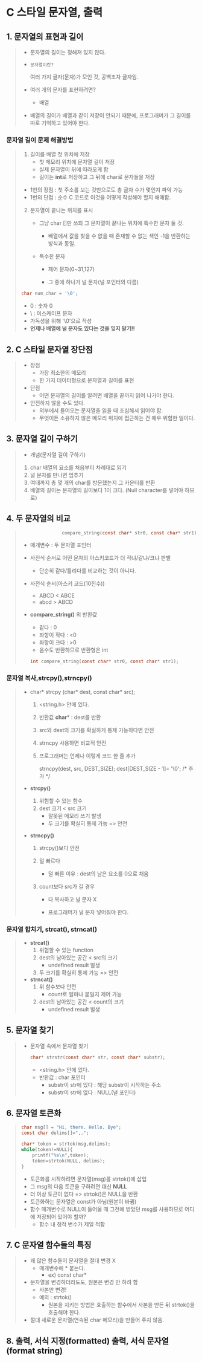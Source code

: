 # C 스타일 문자열, 출력

## 1. 문자열의 표현과 길이

> * 문자열의 길이는 정해져 있지 않다.
>
> * ```문자열이란?```
>
>   여러 가지 글자(문자)가 모인 것, 공백조차 글자임.
>
> * 여러 개의 문자를 표현하려면?
>
>   * 배열
>
> * 배열의 길이가 배열과 같이 저장이 안되기 때문에, 프로그래머가 그 길이를 따로 기억하고 있어야 한다.



### 문자열 길이 문제 해결방법

> 1. 길이를 배열 첫 위치에 저장
>    * 첫 메모리 위치에 문자열 길이 저장
>    * 실제 문자열이 뒤에 따라오게 함
>    * 길이는 **int**로 저장하고 그 뒤에 char로 문자들을 저장
>
> * 1번의 장점 : 첫 주소를 보는 것만으로도 총 글자 수가 몇인지 파악 가능
> * 1번의 단점 : 순수 C 코드로 이것을 어떻게 작성해야 할지 애매함.
>
> 2. 문자열이 끝나는 위치를 표시
>
>    * 그냥 char []만 쓰되 그 문자열이 끝나는 위치에 특수한 문자 둘 것.
>
>      * 배열에서 값을 찾을 수 없을 때 존재할 수 없는 색인 -1을 반환하는 방식과 동일.
>
>    * 특수한 문자
>
>      * 제어 문자(0~31,127)
>
>      * 그 중에 하나가 널 문자(널 포인터와 다름)
>
>    
>```c
> char num_char = '\0';
> ```
> 
>* 0 : 숫자 0
> * \ : 이스케이프 문자
> * 가독성을 위해 '\0'으로 작성
> * **언제나 배열에 널 문자도 있다는 것을 잊지 말기!!**  



## 2. C 스타일 문자열 장단점

> * 장점
>   * 가장 최소한의 메모리
>   * 한 가지 데이터형으로 문자열과 길이를 표현
> * 단점
>   * 어떤 문자열의 길이를 알려면 배열을 끝까지 읽어 나가야 한다.
> * 안전하지 않을 수도 있다.
>   * 외부에서 들어오는 문자열을 읽을 때 조심해서 읽어야 함.
>   * 무엇이든 소유하지 않은 메모리 위치에 접근하는 건 매우 위험한 일이다.



## 3. 문자열 길이 구하기

> * 개념(문자열 길이 구하기)
>
> 1. char 배열의 요소를 처음부터 차례대로 읽기
> 2. 널 문자를 만나면 멈추기
> 3. 여태까지 총 몇 개의 char를 방문했는지 그 카운터를 반환
> 4. 배열의 길이는 문자열의 길이보다 1이 크다. (Null character를 넣어야 하므로)



## 4. 두 문자열의 비교

> ```c
>                compare_string(const char* str0, const char* str1);
> ```
>
> * 매개변수 : 두 문자열 포인터
>
> * 사전식 순서로 어떤 문자의 아스키코드가 더 작냐/같냐/크냐 판별
>
>   * 단순히 같다/틀리다를 비교하는 것이 아니다.
>
>   
>
> * 사전식 순서(아스키 코드(10진수))
>
>   * ABCD < ABCE
>   * abcd > ABCD
>
> * **compare_string()** 의 반환값
>
>   * 같다 : 0
>   * 좌항이 작다 : <0
>   * 좌항이 크다 : >0
>   * 음수도 반환하므로 반환형은 int
>
>   ```c
>   int compare_string(const char* str0, const char* str1);
>   ```



### 문자열 복사,strcpy(),strncpy()

>* char* strcpy (char* dest, const char* src);
>    1. <string.h> 안에 있다.
>
>    2. 반환값 **char*** : dest를 반환
>    3. src와 dest의 크기를 확실하게 통제 가능하다면 안전
>    4. strncpy 사용하면 비교적 안전
>
>    5. 프로그래머는 언제나 이렇게 코드 한 줄 추가
>
>       strncpy(dest, src, DEST_SIZE);
>       dest[DEST_SIZE - 1]= '\0'; /* 추가 */
>
>* **strcpy()**
>    1. 위험할 수 있는 함수
>    2. dest 크기 < src 크기
>       - 잘못된 메모리 쓰기 발생
>       - 두 크기를 확실히 통제 가능 => 안전
>
>* **strncpy()**
>    1. strcpy()보다 안전
>    2. 덜 빠르다
>       - 덜 빠른 이유 : dest의 남은 요소를 0으로 채움
>
>    3. count보다 src가 길 경우
>
>       - 다 복사하고 널 문자 X
>
>       - 프로그래머가 널 문자 넣어줘야 한다.



### 문자열 합치기, strcat(), strncat()

> * **strcat()**
>   1. 위험할 수 있는 function
>   2. dest의 남아있는 공간 < src의 크기
>      * undefined result 발생
>   3. 두 크기를 확실히 통제 가능 => 안전
> * **strncat()**
>   1. 위 함수보다 안전
>      * count로 얼마나 붙일지 제어 가능
>   2. dest의 남아있는 공간 < count의 크기
>      * undefined result 발생



## 5. 문자열 찾기

> * 문자열 속에서 문자열 찾기
>
>   ```c
>   char* strstr(const char* str, const char* substr);
>   ```
>
>   * <string.h> 안에 있다.
>   * 반환값 : char 포인터
>     * substr이 str에 있다 : 해당 substr이 시작하는 주소
>     * substr이 str에 없다 : NULL(널 포인터)



## 6. 문자열 토큰화

> ```c
> char msg[] = "Hi, there. Hello. Bye";
> const char delims[]=",.";
> 
> char* token = strtok(msg,delims);
> while(token!=NULL){
>     printf("%s\n",token);
>     token=strtok(NULL, delims);
> }
> ```
>
> * 토큰화를 시작하려면 문자열(msg)를 strtok()에 삽입
> * 그 msg의 다음 토큰을 구하려면 대신 **NULL**
> * 더 이상 토큰이 없다 => strtok()은 NULL을 반환
> * 토큰화하는 문자열은 const가 아님(원본이 바뀜)
> * 함수 매개변수로 NULL이 들어올 때 그전에 받았던 msg를 사용하므로 어디에 저장되어 있어야 할까?
>   * 함수 내 정적 변수가 제일 적합



## 7. C 문자열 함수들의 특징

> * 꽤 많은 함수들이 문자열을 절대 변경 X
>   * 매개변수에 * 붙는다.
>     * ex) const char*
> * 문자열을 변경하더라도도, 원본은 변경 안 하려 함
>   * 사본만 변경!
>   * 예외 : strtok()
>     * 원본을 지키는 방법은 호출하는 함수에서 사본을 만든 뒤 strtok()을 호출해야 한다.
> * 절대 새로운 문자열(연속된 char 메모리)을 만들어 주지 않음.



## 8. 출력, 서식 지정(formatted) 출력, 서식 문자열(format string)

> 